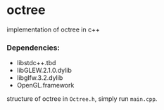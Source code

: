# octree
implementation of octree in c++
### Dependencies:
- libstdc++.tbd
- libGLEW.2.1.0.dylib
- libglfw.3.2.dylib
- OpenGL.framework

structure of octree in `Octree.h`, simply run `main.cpp`.
